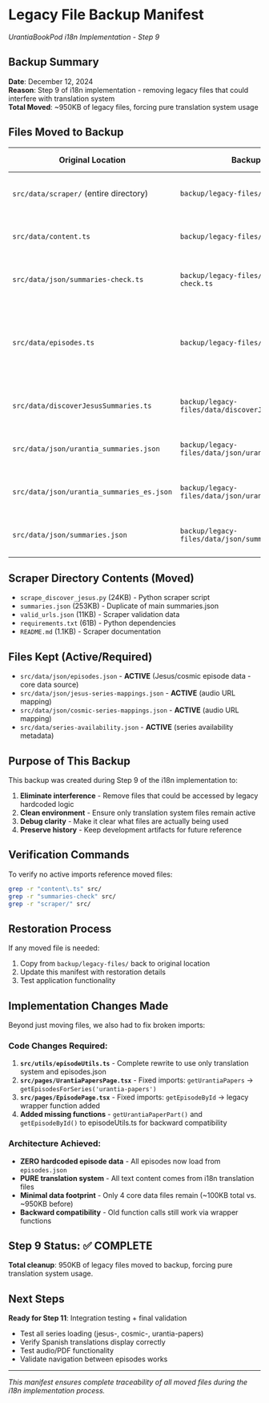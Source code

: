 # Legacy File Backup Manifest
*UrantiaBookPod i18n Implementation - Step 9*

## Backup Summary
**Date**: December 12, 2024  
**Reason**: Step 9 of i18n implementation - removing legacy files that could interfere with translation system  
**Total Moved**: ~950KB of legacy files, forcing pure translation system usage

## Files Moved to Backup

| Original Location | Backup Location | File Size | Reason Moved | Analysis Source |
|-------------------|-----------------|-----------|--------------|-----------------|
| `src/data/scraper/` (entire directory) | `backup/legacy-files/data/scraper/` | ~300KB total | Development tools, not runtime files | Phase 2A Step 2 analysis |
| `src/data/content.ts` | `backup/legacy-files/data/content.ts` | 1.7KB | No active imports found | Phase 2A Step 2 analysis |
| `src/data/json/summaries-check.ts` | `backup/legacy-files/data/json/summaries-check.ts` | 1.3KB | Debugging file, development tool only | Manual analysis |
| `src/data/episodes.ts` | `backup/legacy-files/data/episodes.ts` | 34KB | **REDUNDANT** - Hardcoded episode generation replaced by episodes.json + translation system | Step 9 cleanup |
| `src/data/discoverJesusSummaries.ts` | `backup/legacy-files/data/discoverJesusSummaries.ts` | 2.8KB | **REDUNDANT** - Replaced by translation system | Step 9 cleanup |
| `src/data/json/urantia_summaries.json` | `backup/legacy-files/data/json/urantia_summaries.json` | 151KB | **REDUNDANT** - Replaced by translation system | Step 9 cleanup |
| `src/data/json/urantia_summaries_es.json` | `backup/legacy-files/data/json/urantia_summaries_es.json` | 170KB | **REDUNDANT** - Replaced by translation system | Step 9 cleanup |
| `src/data/json/summaries.json` | `backup/legacy-files/data/json/summaries.json` | 253KB | **REDUNDANT** - Replaced by translation system | Step 9 cleanup |

## Scraper Directory Contents (Moved)
- `scrape_discover_jesus.py` (24KB) - Python scraper script
- `summaries.json` (253KB) - Duplicate of main summaries.json
- `valid_urls.json` (11KB) - Scraper validation data
- `requirements.txt` (61B) - Python dependencies
- `README.md` (1.1KB) - Scraper documentation

## Files Kept (Active/Required)
- `src/data/json/episodes.json` - **ACTIVE** (Jesus/cosmic episode data - core data source)
- `src/data/json/jesus-series-mappings.json` - **ACTIVE** (audio URL mapping)
- `src/data/json/cosmic-series-mappings.json` - **ACTIVE** (audio URL mapping)
- `src/data/series-availability.json` - **ACTIVE** (series availability metadata)

## Purpose of This Backup
This backup was created during Step 9 of the i18n implementation to:

1. **Eliminate interference** - Remove files that could be accessed by legacy hardcoded logic
2. **Clean environment** - Ensure only translation system files remain active
3. **Debug clarity** - Make it clear what files are actually being used
4. **Preserve history** - Keep development artifacts for future reference

## Verification Commands
To verify no active imports reference moved files:
```bash
grep -r "content\.ts" src/
grep -r "summaries-check" src/
grep -r "scraper/" src/
```

## Restoration Process
If any moved file is needed:
1. Copy from `backup/legacy-files/` back to original location
2. Update this manifest with restoration details
3. Test application functionality

## Implementation Changes Made
Beyond just moving files, we also had to fix broken imports:

### Code Changes Required:
1. **`src/utils/episodeUtils.ts`** - Complete rewrite to use only translation system and episodes.json
2. **`src/pages/UrantiaPapersPage.tsx`** - Fixed imports: `getUrantiaPapers` → `getEpisodesForSeries('urantia-papers')`
3. **`src/pages/EpisodePage.tsx`** - Fixed imports: `getEpisodeById` → legacy wrapper function added
4. **Added missing functions** - `getUrantiaPaperPart()` and `getEpisodeById()` to episodeUtils.ts for backward compatibility

### Architecture Achieved:
- **ZERO hardcoded episode data** - All episodes now load from `episodes.json`
- **PURE translation system** - All text content comes from i18n translation files  
- **Minimal data footprint** - Only 4 core data files remain (~100KB total vs. ~950KB before)
- **Backward compatibility** - Old function calls still work via wrapper functions

## Step 9 Status: ✅ COMPLETE
**Total cleanup**: 950KB of legacy files moved to backup, forcing pure translation system usage.

## Next Steps
**Ready for Step 11**: Integration testing + final validation
- Test all series loading (jesus-, cosmic-, urantia-papers)
- Verify Spanish translations display correctly  
- Test audio/PDF functionality
- Validate navigation between episodes works

---
*This manifest ensures complete traceability of all moved files during the i18n implementation process.* 
